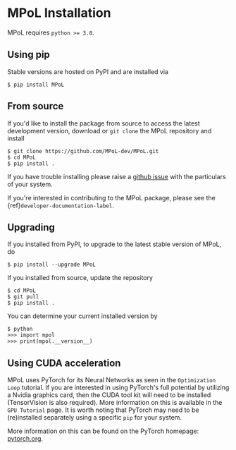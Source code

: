 # MPoL Installation

MPoL requires `python >= 3.8`.

## Using pip

Stable versions are hosted on PyPI and are installed via

```
$ pip install MPoL
```

## From source

If you'd like to install the package from source to access the latest development version, download or `git clone` the MPoL repository and install

```
$ git clone https://github.com/MPoL-dev/MPoL.git
$ cd MPoL
$ pip install .
```

If you have trouble installing please raise a [github issue](https://github.com/MPoL-dev/MPoL/issues) with the particulars of your system.

If you're interested in contributing to the MPoL package, please see the {ref}`developer-documentation-label`.

## Upgrading

If you installed from PyPI, to upgrade to the latest stable version of MPoL, do

```
$ pip install --upgrade MPoL
```

If you installed from source, update the repository

```
$ cd MPoL
$ git pull
$ pip install .
```

You can determine your current installed version by

```
$ python
>>> import mpol
>>> print(mpol.__version__)
```

## Using CUDA acceleration

MPoL uses PyTorch for its Neural Networks as seen in the `Optimization Loop` tutorial. If you are interested in using PyTorch's full potential by utilizing a Nvidia graphics card, then the CUDA tool kit will need to be installed (TensorVision is also required). More information on this is available in the `GPU Tutorial` page. It is worth noting that PyTorch may need to be (re)installed separately using a specific `pip` for your system.

More information on this can be found on the PyTorch homepage: [pytorch.org](https://pytorch.org/).
